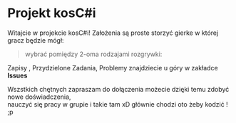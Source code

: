 Projekt kosC#i
=====

Witajcie w projekcie kosC#i!
Założenia są proste storzyć gierke w której gracz będzie mógł:
>wybrać pomiędzy 2-oma rodzajami rozgrywki:

Zapisy , Przydzielone Zadania, Problemy znajdziecie u góry w zakładce <strong>Issues</strong>

Wszstkich chętnych zapraszam do dołączenia możecie dzięki temu zdobyć nowe doświadczenia,<br>
nauczyć się pracy w grupie i takie tam xD
głównie chodzi oto żeby kodzić ! ;p